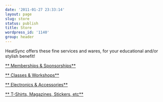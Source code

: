 ```yaml
---
date: '2011-01-27 23:33:14'
layout: page
slug: store
status: publish
title: Store
wordpress_id: '1140'
group: header
---
```


HeatSync offers these fine services and wares, for your educational and/or stylish benefit!

[
** Memberships & Sponsorships**](/store/memberships)

[
** Classes & Workshops**](/store/classes)

[
** Electronics & Accessories**](/store/electronics)

[
** T-Shirts, Magazines, Stickers, etc**](/store/t-shirts)
